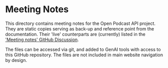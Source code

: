 # Meeting Notes

This directory contains meeting notes for the Open Podcast API project. They are static copies serving as back-up and reference point from the documentation. Their 'live' counterparts are (currently) listed in the ['Meeting notes' GitHub Discussion](https://github.com/orgs/OpenPodcastAPI/discussions/35).

The files can be accessed via git, and added to GenAI tools with access to this GitHub repository. The files are not included in main website navigation by design.
